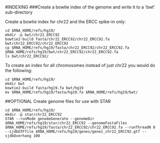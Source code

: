 #INDEXING
###Create a bowtie index of the genome and write it to a 'bwt' sub-directory

Create a bowtie index for chr22 and the ERCC spike-in only:

	cd $RNA_HOME/refs/hg19/
	mkdir -p bwt/chr22_ERCC92
	bowtie2-build fasta/chr22_ERCC92/chr22_ERCC92.fa bwt/chr22_ERCC92/chr22_ERCC92
	cp $RNA_HOME/refs/hg19/fasta/chr22_ERCC92/chr22_ERCC92.fa $RNA_HOME/refs/hg19/bwt/chr22_ERCC92/chr22_ERCC92.fa
	ls bwt/chr22_ERCC92/
	
To create an index for all chromosomes instead of just chr22 you would do the following:
```
cd $RNA_HOME/refs/hg19/
mkdir bwt
bowtie2-build fasta/hg19.fa bwt/hg19
mv $RNA_HOME/refs/hg19/fasta/hg19.fa $RNA_HOME/refs/hg19/bwt/
```

##OPTIONAL
Create genome files for use with STAR

	cd $RNA_HOME/refs/hg19/
	mkdir -p star/chr22_ERCC92
	STAR --runMode genomeGenerate --genomeDir $RNA_HOME/refs/hg19/star/chr22_ERCC92 --genomeFastaFiles $RNA_HOME/refs/hg19/fasta/chr22_ERCC92/chr22_ERCC92.fa --runThreadN 8 --sjdbGTFfile $RNA_HOME/refs/hg19/genes/genes_chr22_ERCC92.gtf --sjdbOverhang 100


	